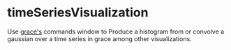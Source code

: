 # timeSeriesVisualization
Use [grace's](https://plasma-gate.weizmann.ac.il/Grace/) commands window to Produce a histogram from or convolve a gaussian over a time series in grace among other visualizations.
